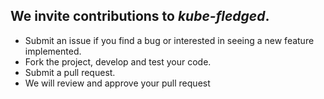## We invite contributions to _kube-fledged_. 

- Submit an issue if you find a bug or interested in seeing a new feature implemented.
- Fork the project, develop and test your code.
- Submit a pull request.
- We will review and approve your pull request

